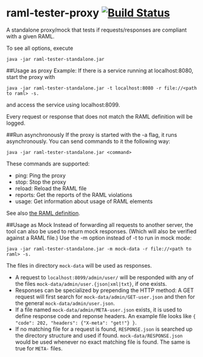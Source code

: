 raml-tester-proxy [![Build Status](https://travis-ci.org/nidi3/raml-tester-proxy.svg?branch=master)](https://travis-ci.org/nidi3/raml-tester-proxy)
=================
A standalone proxy/mock that tests if requests/responses are compliant with a given RAML.

To see all options, execute

```
java -jar raml-tester-standalone.jar
```

##Usage as proxy
Example: If there is a service running at localhost:8080, start the proxy with

```
java -jar raml-tester-standalone.jar -t localhost:8080 -r file://<path to raml> -s.
```

and access the service using localhost:8099.

Every request or response that does not match the RAML definition will be logged.

##Run asynchronously
If the proxy is started with the -a flag, it runs asynchronously.
You can send commands to it the following way:

```
java -jar raml-tester-standalone.jar <command>
```

These commands are supported:

- ping: Ping the proxy
- stop: Stop the proxy
- reload: Reload the RAML file
- reports: Get the reports of the RAML violations
- usage: Get information about usage of RAML elements

See also [the RAML definition](raml-tester-client/src/main/resources/proxy.raml).

##Usage as Mock
Instead of forwarding all requests to another server, the tool can also be used to return mock responses.
(Which will also be verified against a RAML file.)
Use the -m option instead of -t to run in mock mode:

```
java -jar raml-tester-standalone.jar -m mock-data -r file://<path to raml> -s.
```

The files in directory `mock-data` will be used as responses.

- A request to `localhost:8099/admin/user/` will be responded with any of the files `mock-data/admin/user.{json|xml|txt}`,
if one exists.
- Responses can be specialized by prepending the HTTP method:
A GET request will first search for `mock-data/admin/GET-user.json` and then for the general `mock-data/admin/user.json`.
- If a file named `mock-data/admin/META-user.json` exists, it is used to define response code and reponse headers.
An example file looks like `{ "code": 202, "headers": {"X-meta": "get!"} }`.
- If no matching file for a request is found, `RESPONSE.json` is searched up the directory structure and used if found.
`mock-data/RESPONSE.json` would be used whenever no exact matching file is found. The same is true for `META-` files.
